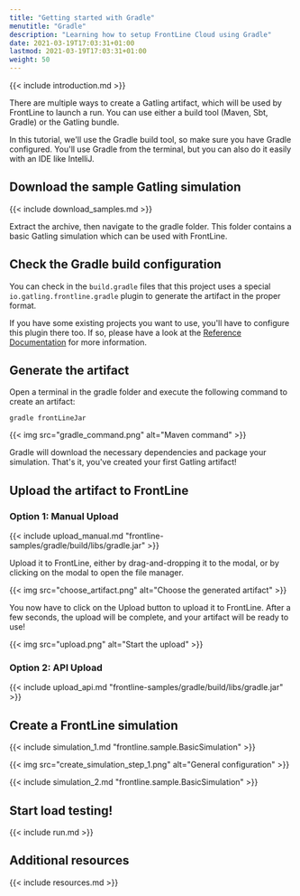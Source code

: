 ```yaml
---
title: "Getting started with Gradle"
menutitle: "Gradle"
description: "Learning how to setup FrontLine Cloud using Gradle"
date: 2021-03-19T17:03:31+01:00
lastmod: 2021-03-19T17:03:31+01:00
weight: 50
---
```


{{< include introduction.md >}}

There are multiple ways to create a Gatling artifact, which will be used by FrontLine to launch a run.
You can use either a build tool (Maven, Sbt, Gradle) or the Gatling bundle.

In this tutorial, we'll use the Gradle build tool, so make sure you have Gradle configured.
You'll use Gradle from the terminal, but you can also do it easily with an IDE like IntelliJ.

## Download the sample Gatling simulation

{{< include download_samples.md >}}

Extract the archive, then navigate to the gradle folder.
This folder contains a basic Gatling simulation which can be used with FrontLine.

## Check the Gradle build configuration

You can check in the `build.gradle` files that this project uses a special `io.gatling.frontline.gradle` plugin to generate the artifact in the proper format.

If you have some existing projects you want to use, you'll have to configure this plugin there too.
If so, please have a look at the [Reference Documentation](/docs/user/artifact_gen/#gradle-project) for more information.

## Generate the artifact

Open a terminal in the gradle folder and execute the following command to create an artifact:

```shell
gradle frontLineJar
```

{{< img src="gradle_command.png" alt="Maven command" >}}

Gradle will download the necessary dependencies and package your simulation.
That's it, you've created your first Gatling artifact!

## Upload the artifact to FrontLine

### Option 1: Manual Upload

{{< include upload_manual.md "frontline-samples/gradle/build/libs/gradle.jar" >}}

Upload it to FrontLine, either by drag-and-dropping it to the modal, or by clicking on the modal to open the file manager.

{{< img src="choose_artifact.png" alt="Choose the generated artifact" >}}

You now have to click on the Upload button to upload it to FrontLine.
After a few seconds, the upload will be complete, and your artifact will be ready to use!

{{< img src="upload.png" alt="Start the upload" >}}

### Option 2: API Upload

{{< include upload_api.md "frontline-samples/gradle/build/libs/gradle.jar" >}}

## Create a FrontLine simulation

{{< include simulation_1.md "frontline.sample.BasicSimulation" >}}

{{< img src="create_simulation_step_1.png" alt="General configuration" >}}

{{< include simulation_2.md "frontline.sample.BasicSimulation" >}}

## Start load testing!

{{< include run.md >}}

## Additional resources

{{< include resources.md >}}
